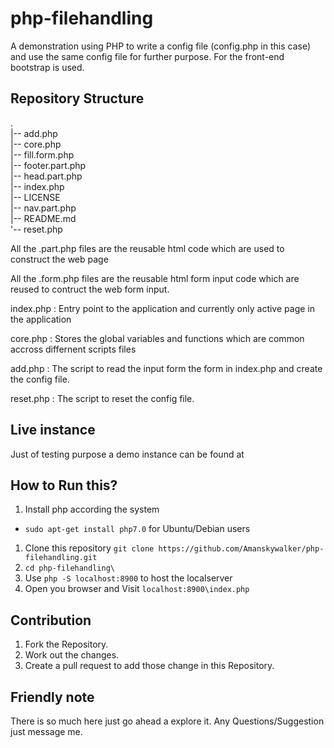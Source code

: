 # php-filehandling

A demonstration using PHP to write a config file (config.php in this case) and use the same config file for further purpose.
For the front-end bootstrap is used.

## Repository Structure
.   
|-- add.php     
|-- core.php    
|-- fill.form.php    
|-- footer.part.php   
|-- head.part.php   
|-- index.php   
|-- LICENSE   
|-- nav.part.php    
|-- README.md   
'-- reset.php   

All the .part.php files are the reusable html code which are used to construct the web page

All the .form.php files are the reusable html form input code which are reused to contruct the web form input.

index.php : Entry point to the application and currently only active page in the application

core.php  : Stores the global variables and functions which are common accross differnent scripts files

add.php   : The script to read the input form the form in index.php and create the config file.

reset.php : The script to reset the config file.

## Live instance

Just of testing purpose a demo instance can be found at <ip>

## How to Run this?

1. Install php according the system
  - `sudo apt-get install php7.0` for Ubuntu/Debian users
1. Clone this repository `git clone https://github.com/Amanskywalker/php-filehandling.git`
1. `cd php-filehandling\`
1. Use `php -S localhost:8900` to host the localserver
1. Open you browser and Visit `localhost:8900\index.php`

## Contribution

1. Fork the Repository.
1. Work out the changes.
1. Create a pull request to add those change in this Repository.

## Friendly note
  There is so much here just go ahead a explore it. Any Questions/Suggestion just message me.
